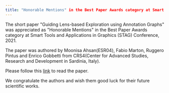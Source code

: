 ```yaml
---
title: "Honorable Mentions" in the Best Paper Awards category at Smart Tools and Applications in Graphics (STAG) Conference, 2021
---
```


The short paper "Guiding Lens-based Exploration using Annotation Graphs" was appreciated as "Honorable Mentions" in the Best Paper Awards category at Smart Tools and Applications in Graphics (STAG) Conference, 2021.

The paper was authored by Moonisa Ahsan(ESR04), Fabio Marton, Ruggero Pintus and Enrico Gobbetti from CRS4(Center for Advanced Studies, Research and Development in Sardinia, Italy).

Please follow this <a href="https://diglib.eg.org/handle/10.2312/stag20211477">link</a> to read the paper.  

We congratulate the authors and wish them good luck for their future scientific works.